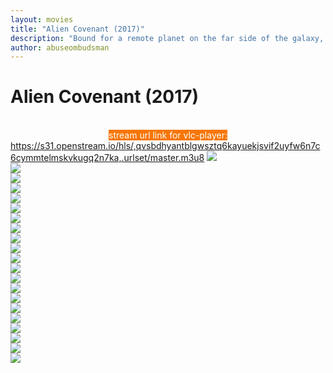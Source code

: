 ```yaml
---
layout: movies
title: "Alien Covenant (2017)"
description: "Bound for a remote planet on the far side of the galaxy, the crew of the colony ship Covenant discovers what they think is an uncharted paradise, but is actually a dark, dangerous world — whose sole inhabitant is the “synthetic” David, survivor of the doomed Prometheus expedition."
author: abuseombudsman
---
```


<html>
	<body>
		<span><h1>Alien Covenant (2017)</h1></span><br>
		<center><span style="background-color:#f67604;color:#fff">stream url link for vlc-player:</span></center>
		<a href="https://s31.openstream.io/hls/,qvsbdhyantblgwsztq6kayuekjsvif2uyfw6n7c6cymmtelmskvkugq2n7ka,.urlset/master.m3u8"><span>https://s31.openstream.io/hls/,qvsbdhyantblgwsztq6kayuekjsvif2uyfw6n7c6cymmtelmskvkugq2n7ka,.urlset/master.m3u8</span></a>
		<span><img src="https://image.tmdb.org/t/p/w780/kMU8trT43p5LFoJ4plIySMOsZ1T.jpg"></span><br>
		<span><img src="https://image.tmdb.org/t/p/w780/jXgKmcZGqzLE1u9y0wXsHhDWqAv.jpg"></span><br>
		<span><img src="https://image.tmdb.org/t/p/w780/5lllj3XOeKpY70HJE6oggEJNH5x.jpg"></span><br>
		<span><img src="https://image.tmdb.org/t/p/w780/jMri6pJV7A1hKxmnG3rsQOLgrOd.jpg"></span><br>
		<span><img src="https://image.tmdb.org/t/p/w780/la2xlHuHqdOn10g6Prux4d5278B.jpg"></span><br>
		<span><img src="https://image.tmdb.org/t/p/w780/luSAD4fZIEwONPM8jHnOKkZcKLo.jpg"></span><br>
		<span><img src="https://image.tmdb.org/t/p/w780/pQHVZP5M13r5nvlxoAwdKHoTWU3.jpg"></span><br>
		<span><img src="https://image.tmdb.org/t/p/w780/z6jWeTAHSPOOpU3dQUUPwqKidOm.jpg"></span><br>
		<span><img src="https://image.tmdb.org/t/p/w780/utGjxtcx2BDzntSwym6AaE0GcuU.jpg"></span><br>
		<span><img src="https://image.tmdb.org/t/p/w780/i5UJkueYZW9DiLSR39HKSnjB9UK.jpg"></span><br>
		<span><img src="https://image.tmdb.org/t/p/w780/adVIcxBQQEJ0aBgtstDlyvWY1x.jpg"></span><br>
		<span><img src="https://image.tmdb.org/t/p/w780/6gBmCIiTlgdGGWVgvsLW0ZsLyoM.jpg"></span><br>
		<span><img src="https://image.tmdb.org/t/p/w780/pMmITHnWZ4EyHh4RVEJGbx710LO.jpg"></span><br>
		<span><img src="https://image.tmdb.org/t/p/w780/wk8yqJjK3HzJBcFZ59h1CyXmYwd.jpg"></span><br>
		<span><img src="https://image.tmdb.org/t/p/w780/twu2zdSoHcwHDXtuGU35D2GJGEH.jpg"></span><br>
		<span><img src="https://image.tmdb.org/t/p/w780/wcvzq2npOVU8gRcArxJvUqtjjWL.jpg"></span><br>
		<span><img src="https://image.tmdb.org/t/p/w780/uS54TMuZKbrPNIZiKNv8BkdFhZA.jpg"></span><br>
		<span><img src="https://image.tmdb.org/t/p/w780/2ScnTsDe4u7ufm8ZUxoha1fX3qV.jpg"></span><br>
		<span><img src="https://image.tmdb.org/t/p/w780/cedU0efycGfTqtC1FwdGQVSr4k6.jpg"></span><br>
		<span><img src="https://image.tmdb.org/t/p/w780/zdUhEOpUXcJGTVkLJRMamnB7kbz.jpg"></span><br>
		<span><img src="https://image.tmdb.org/t/p/w780/ewVHnq4lUiovxBCu64qxq5bT2lu.jpg"></span><br>
	</body>
</html>